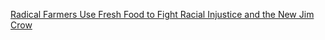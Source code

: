[Radical Farmers Use Fresh Food to Fight Racial Injustice and the New Jim Crow](http://www.yesmagazine.org/peace-justice/radical-farmers-use-fresh-food-fight-racial-injustice-black-lives-matter)
